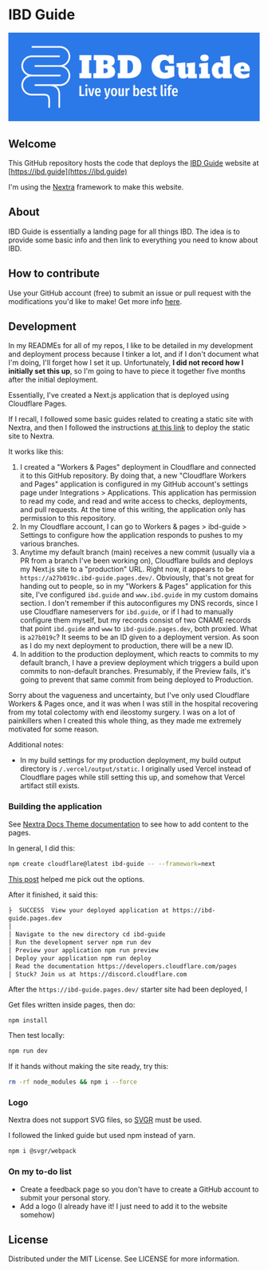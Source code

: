 # IBD Guide

![IBD Guide](https://github.com/willquill/ibd-guide/blob/main/logo-color.png?raw=true)

## Welcome

This GitHub repository hosts the code that deploys the [IBD Guide](https://ibd.guide) website at [https://ibd.guide](https://ibd.guide)

I'm using the [Nextra](https://nextra.site/) framework to make this website.

## About

IBD Guide is essentially a landing page for all things IBD. The idea is to provide some basic info and then link to everything you need to know about IBD.

## How to contribute

Use your GitHub account (free) to submit an issue or pull request with the modifications you'd like to make! Get more info [here](https://ibd.guide/contribute).

## Development

In my READMEs for all of my repos, I like to be detailed in my development and deployment process because I tinker a lot, and if I don't document what I'm doing, I'll forget how I set it up. Unfortunately, **I did not record how I initially set this up**, so I'm going to have to piece it together five months after the initial deployment.

Essentially, I've created a Next.js application that is deployed using Cloudflare Pages.

If I recall, I followed some basic guides related to creating a static site with Nextra, and then I followed the instructions [at this link](https://developers.cloudflare.com/pages/framework-guides/nextjs/deploy-a-static-nextjs-site/) to deploy the static site to Nextra.

It works like this:

1. I created a "Workers & Pages" deployment in Cloudflare and connected it to this GitHub repository. By doing that, a new "Cloudflare Workers and Pages" application is configured in my GitHub account's settings page under Integrations > Applications. This application has permission to read my code, and read and write access to checks, deployments, and pull requests. At the time of this writing, the application only has permission to this repository.
2. In my Cloudflare account, I can go to Workers & pages > ibd-guide > Settings to configure how the application responds to pushes to my various branches.
3. Anytime my default branch (main) receives a new commit (usually via a PR from a branch I've been working on), Cloudflare builds and deploys my Next.js site to a "production" URL. Right now, it appears to be `https://a27b019c.ibd-guide.pages.dev/`. Obviously, that's not great for handing out to people, so in my "Workers & Pages" application for this site, I've configured `ibd.guide` and `www.ibd.guide` in my custom domains section. I don't remember if this autoconfigures my DNS records, since I use Cloudflare nameservers for `ibd.guide`, or if I had to manually configure them myself, but my records consist of two CNAME records that point `ibd.guide` and `www` to `ibd-guide.pages.dev`, both proxied. What is `a27b019c`? It seems to be an ID given to a deployment version. As soon as I do my next deployment to production, there will be a new ID.
4. In addition to the production deployment, which reacts to commits to my default branch, I have a preview deployment which triggers a build upon commits to non-default branches. Presumably, if the Preview fails, it's going to prevent that same commit from being deployed to Production.

Sorry about the vagueness and uncertainty, but I've only used Cloudflare Workers & Pages once, and it was when I was still in the hospital recovering from my total colectomy with end ileostomy surgery. I was on a lot of painkillers when I created this whole thing, as they made me extremely motivated for some reason.

Additional notes:

- In my build settings for my production deployment, my build output directory is `/.vercel/output/static`. I originally used Vercel instead of Cloudflare pages while still setting this up, and somehow that Vercel artifact still exists.

### Building the application

See [Nextra Docs Theme documentation](https://nextra.site/docs/docs-theme) to see how to add content to the pages.

In general, I did this:

```sh
npm create cloudflare@latest ibd-guide -- --framework=next
```

[This post](https://stefanblos.com/posts/nextjs-new-app/) helped me pick out the options.

After it finished, it said this:

```
├  SUCCESS  View your deployed application at https://ibd-guide.pages.dev
│ 
│ Navigate to the new directory cd ibd-guide
│ Run the development server npm run dev
│ Preview your application npm run preview
│ Deploy your application npm run deploy
│ Read the documentation https://developers.cloudflare.com/pages
│ Stuck? Join us at https://discord.cloudflare.com
```

After the `https://ibd-guide.pages.dev/` starter site had been deployed, I





Get files written inside pages, then do:

```sh
npm install
```

Then test locally:

```sh
npm run dev
```

If it hands without making the site ready, try this:

```sh
rm -rf node_modules && npm i --force
```

### Logo

Nextra does not support SVG files, so [SVGR](https://bratislava.github.io/frontend/svg) must be used.

I followed the linked guide but used npm instead of yarn.

```sh
npm i @svgr/webpack
```

### On my to-do list

- Create a feedback page so you don't have to create a GitHub account to submit your personal story.
- Add a logo (I already have it! I just need to add it to the website somehow)

## License

Distributed under the MIT License. See LICENSE for more information.
